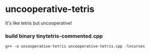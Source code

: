 # uncooperative-tetris
It's like tetris but uncooperative!

### build binary tinytetris-commented.cpp
`g++ -o uncooperative-tetris uncooperative-tetris.cpp -lncurses`

